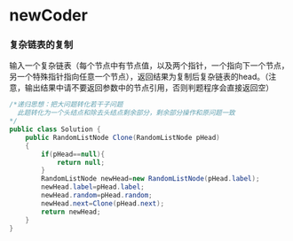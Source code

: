# newCoder
### 复杂链表的复制
输入一个复杂链表（每个节点中有节点值，以及两个指针，一个指向下一个节点，另一个特殊指针指向任意一个节点），返回结果为复制后复杂链表的head。（注意，输出结果中请不要返回参数中的节点引用，否则判题程序会直接返回空）

```java
/*递归思想：把大问题转化若干子问题
  此题转化为一个头结点和除去头结点剩余部分，剩余部分操作和原问题一致
*/
public class Solution {
    public RandomListNode Clone(RandomListNode pHead)
    {
        if(pHead==null){
            return null;
        }
        RandomListNode newHead=new RandomListNode(pHead.label);
        newHead.label=pHead.label;
        newHead.random=pHead.random;
        newHead.next=Clone(pHead.next);
        return newHead;
    }
}
```